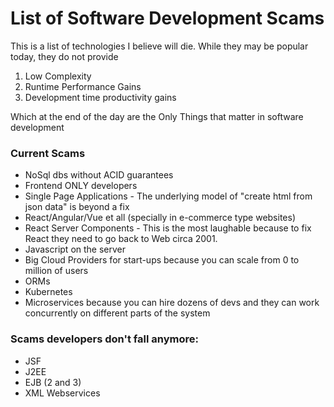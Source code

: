 # List of Software Development Scams

This is a list of technologies I believe will die. While they may be popular today, they do not provide 

1) Low Complexity 
2) Runtime Performance Gains 
3) Development time productivity gains

Which at the end of the day are the Only Things that matter in software development

### Current Scams

- NoSql dbs without ACID guarantees
- Frontend ONLY developers
- Single Page Applications - The underlying model of "create html from json data" is beyond a fix
- React/Angular/Vue et all (specially in e-commerce type websites)
- React Server Components - This is the most laughable because to fix React they need to go back to Web circa 2001.
- Javascript on the server
- Big Cloud Providers for start-ups because you can scale from 0 to million of users
- ORMs
- Kubernetes
- Microservices because you can hire dozens of devs and they can work concurrently on different parts of the system

### Scams developers don't fall anymore:

- JSF
- J2EE
- EJB (2 and 3)
- XML Webservices
